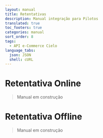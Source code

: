 ```yaml
---
layout: manual
title: Retentativas
description: Manual integração para Pilotos
translated: true
toc_footers: true
categories: manual
sort_order: 8
tags:
  - API e-Commerce Cielo
language_tabs:
  json: JSON
  shell: cURL
---
```


# Retentativa Online

> Manual em construção

# Retentativa Offline

> Manual em construção